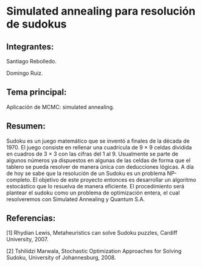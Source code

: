 # Simulated annealing para resolución de sudokus

## Integrantes:

Santiago Rebolledo.

Domingo Ruiz.

## Tema principal:

Aplicación de MCMC: simulated annealing.

## Resumen:

Sudoku es un juego matemático que se inventó a finales de la década de 1970. El juego consiste en rellenar una cuadrícula de 9 × 9 celdas dividida en cuadros de 3 × 3 con las cifras del 1 al 9. Usualmente se parte de algunos números ya dispuestos en algunas de las celdas de forma que el tablero se pueda resolver de manera única con deducciones lógicas. A día de hoy se sabe que la resolución de un Sudoku es un problema NP-completo. El objetivo de este proyecto entonces es desarrollar un algoritmo estocástico que lo resuelva de manera eficiente. El procedimiento será plantear el sudoku como un problema de optimización entera, el cual resolveremos con Simulated Annealing y Quantum S.A.

## Referencias:

[1] Rhydian Lewis, Metaheuristics can solve Sudoku puzzles, Cardiff University, 2007.

[2] Tshilidzi Marwala, Stochastic Optimization Approaches for Solving Sudoku, University of Johannesburg, 2008.
